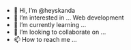 - 👋 Hi, I’m @heyskanda
- 👀 I’m interested in ... Web development
- 🌱 I’m currently learning ...
- 💞️ I’m looking to collaborate on ...
- 📫 How to reach me ...

<!---
heyskanda/heyskanda is a ✨ special ✨ repository because its `README.md` (this file) appears on your GitHub profile.
You can click the Preview link to take a look at your changes.
--->
